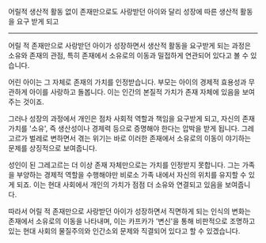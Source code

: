 어릴적 생산적 활동 없이 존재만으로도 사랑받던 아이와 달리 성장에 따른 생산적 활동을 요구 받게 되고 



---
어릴 적 존재만으로 사랑받던 아이가 성장하면서 생산적 활동을 요구받게 되는 과정은 소유와 존재의 관점, 특히 존재에서 소유로의 이동과 밀접하게 연관되어 있다고 볼 수 있습니다.

어린 아이는 그 자체로 존재의 가치를 인정받습니다. 부모는 아이의 경제적 효용성과 무관하게 아이를 사랑하고 돌봅니다. 이는 인간의 본질적 가치가 존재 자체에 있음을 보여주는 것이죠.

그러나 성장의 과정에서 개인은 점차 사회적 역할과 책임을 요구받게 되고, 자신의 존재 가치를 '소유', 즉 생산성이나 경제력 등으로 증명해야 한다는 압박을 받게 됩니다. 그레고르가 벌레로 변하면서 겪는 위기는 바로 이러한 존재에서 소유로의 이동이 야기하는 문제를 상징적으로 보여줍니다.

성인이 된 그레고르는 더 이상 존재 자체만으로는 가치를 인정받지 못합니다. 그는 가족을 부양하는 경제적 역할을 수행해야만 비로소 가족 내에서 자신의 위치를 유지할 수 있게 되죠. 이는 현대 사회에서 개인의 가치가 점점 더 소유와 연결되고 있음을 보여줍니다.

따라서 어릴 적 존재만으로 사랑받던 아이가 성장하면서 직면하게 되는 인식의 변화는 존재에서 소유로의 이동을 나타내며, 이는 카프카가 '변신'을 통해 비판적으로 조명하고 있는 현대 사회의 물질주의와 인간소외 문제와 직결되어 있다고 할 수 있겠습니다.
